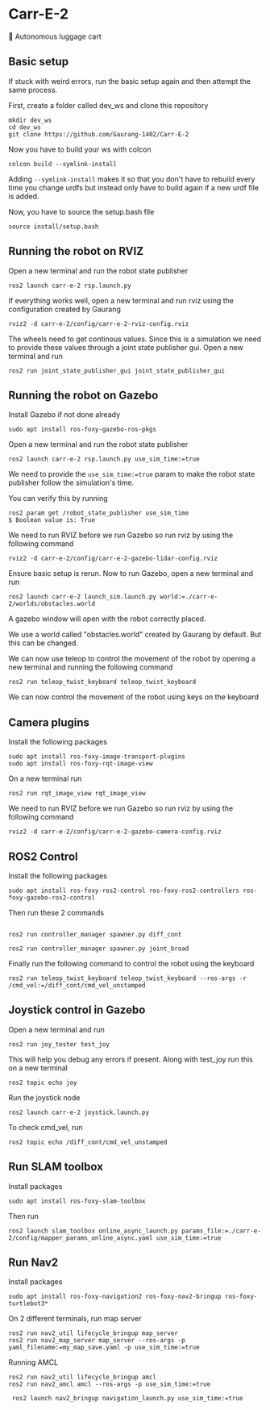 # Carr-E-2

🚃 Autonomous luggage cart

## Basic setup

If stuck with weird errors, run the basic setup again and then attempt the same process.

First, create a folder called dev_ws and clone this repository



```
mkdir dev_ws
cd dev_ws
git clone https://github.com/Gaurang-1402/Carr-E-2
```


Now you have to build your ws with colcon



```
colcon build --symlink-install
```
Adding `--symlink-install` makes it so that you don't have to rebuild every time you change urdfs but instead only have to build again if a new urdf file is added.

Now, you have to source the setup.bash file


```
source install/setup.bash
```


## Running the robot on RVIZ

Open a new terminal and run the robot state publisher

```
ros2 launch carr-e-2 rsp.launch.py
```

If everything works well, open a new terminal and run rviz using the configuration created by Gaurang
```
rviz2 -d carr-e-2/config/carr-e-2-rviz-config.rviz 
```

The wheels need to get continous values. Since this is a simulation we need to provide these values through a joint state publisher gui. Open a new terminal and run

```
ros2 run joint_state_publisher_gui joint_state_publisher_gui
```


## Running the robot on Gazebo

Install Gazebo if not done already

```
sudo apt install ros-foxy-gazebo-ros-pkgs
```

Open a new terminal and run the robot state publisher

```
ros2 launch carr-e-2 rsp.launch.py use_sim_time:=true
```
We need to provide the ```use_sim_time:=true``` param to make the robot state publisher follow the simulation's time.

You can verify this by running
```
ros2 param get /robot_state_publisher use_sim_time 
$ Boolean value is: True
```

We need to run RVIZ before we run Gazebo so run rviz by using the following command

```
rviz2 -d carr-e-2/config/carr-e-2-gazebo-lidar-config.rviz 
```


Ensure basic setup is rerun. Now to run Gazebo, open a new terminal and run 


```
ros2 launch carr-e-2 launch_sim.launch.py world:=./carr-e-2/worlds/obstacles.world
```

A gazebo window will open with the robot correctly placed.

We use a world called "obstacles.world" created by Gaurang by default. But this can be changed.


We can now use teleop to control the movement of the robot by opening a new terminal and running the following command

```
ros2 run teleop_twist_keyboard teleop_twist_keyboard
```

We can now control the movement of the robot using keys on the keyboard

## Camera plugins

Install the following packages

```
sudo apt install ros-foxy-image-transport-plugins
sudo apt install ros-foxy-rqt-image-view
```

On a new terminal run 

```
ros2 run rqt_image_view rqt_image_view
```

We need to run RVIZ before we run Gazebo so run rviz by using the following command

```
rviz2 -d carr-e-2/config/carr-e-2-gazebo-camera-config.rviz 
```

## ROS2 Control

Install the following packages

```
sudo apt install ros-foxy-ros2-control ros-foxy-ros2-controllers ros-foxy-gazebo-ros2-control
```

Then run these 2 commands

```

ros2 run controller_manager spawner.py diff_cont

ros2 run controller_manager spawner.py joint_broad
```

Finally run the following command to control the robot using the keyboard

```
ros2 run teleop_twist_keyboard teleop_twist_keyboard --ros-args -r /cmd_vel:=/diff_cont/cmd_vel_unstamped
```

## Joystick control in Gazebo

Open a new terminal and run

```
ros2 run joy_tester test_joy
```

This will help you debug any errors if present. Along with test_joy run this on a new terminal

```
ros2 topic echo joy
```

Run the joystick node

```
ros2 launch carr-e-2 joystick.launch.py
```


To check cmd_vel, run

```
ros2 topic echo /diff_cont/cmd_vel_unstamped

```

## Run SLAM toolbox

Install packages

```
sudo apt install ros-foxy-slam-toolbox
```

Then run

```
ros2 launch slam_toolbox online_async_launch.py params_file:=./carr-e-2/config/mapper_params_online_async.yaml use_sim_time:=true
```

## Run Nav2

Install packages

```
sudo apt install ros-foxy-navigation2 ros-foxy-nav2-bringup ros-foxy-turtlebot3*
```

On 2 different terminals, run map server

```
ros2 run nav2_util lifecycle_bringup map_server
ros2 run nav2_map_server map_server --ros-args -p yaml_filename:=my_map_save.yaml -p use_sim_time:=true
```

Running AMCL

```
ros2 run nav2_util lifecycle_bringup amcl
ros2 run nav2_amcl amcl --ros-args -p use_sim_time:=true
```

```
 ros2 launch nav2_bringup navigation_launch.py use_sim_time:=true
```

